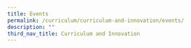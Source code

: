 ```yaml
---
title: Events
permalink: /curriculum/curriculum-and-innovation/events/
description: ""
third_nav_title: Curriculum and Innovation
---
```

